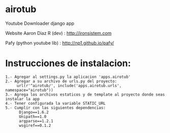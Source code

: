 airotub
=======

Youtube Downloader django app

Website Aaron Diaz R (dev) : http://ironsistem.com

Pafy (python youtube lib) : http://np1.github.io/pafy/


Instrucciones de instalacion:
==============================

    1.- Agregar al settings.py la aplicacion 'apps.airotub'
    2.- Agregar a su archivo de urls.py del proyecto:
         url(r'^airotub/', include('apps.airotub.urls', namespace="airotub"))
    3.- Agrega los archivos estaticos y de template al proyecto donde seas instalar la app
    4.- Tener configurada la variable STATIC_URL
    5.- Cumplir con las siguientes dependencias:
          Django==1.6.2
          Unipath==1.0
          argparse==1.2.1
          wsgiref==0.1.2
    



          
          


